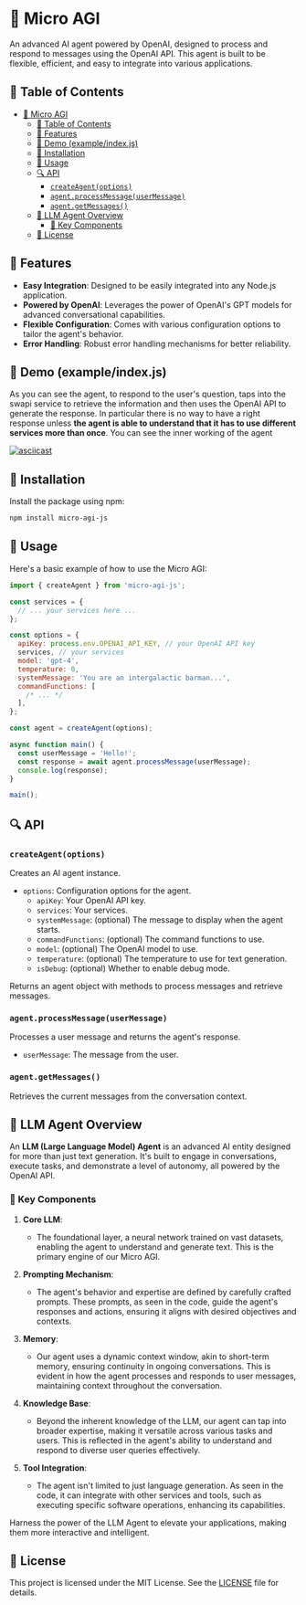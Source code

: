 # 🤖 Micro AGI

An advanced AI agent powered by OpenAI, designed to process and respond to messages using the OpenAI API. This agent is built to be flexible, efficient, and easy to integrate into various applications.

## 📜 Table of Contents

- [🤖 Micro AGI](#-micro-agi)
  - [📜 Table of Contents](#-table-of-contents)
  - [🌟 Features](#-features)
  - [🎥 Demo (example/index.js)](#-demo-exampleindexjs)
  - [🔧 Installation](#-installation)
  - [🚀 Usage](#-usage)
  - [🔍 API](#-api)
    - [`createAgent(options)`](#createagentoptions)
    - [`agent.processMessage(userMessage)`](#agentprocessmessageusermessage)
    - [`agent.getMessages()`](#agentgetmessages)
  - [🧠 LLM Agent Overview](#-llm-agent-overview)
    - [🔑 Key Components](#-key-components)
  - [📄 License](#-license)

## 🌟 Features

- **Easy Integration**: Designed to be easily integrated into any Node.js application.
- **Powered by OpenAI**: Leverages the power of OpenAI's GPT models for advanced conversational capabilities.
- **Flexible Configuration**: Comes with various configuration options to tailor the agent's behavior.
- **Error Handling**: Robust error handling mechanisms for better reliability.

## 🎥 Demo (example/index.js)

As you can see the agent, to respond to the user's question, taps into the swapi service to retrieve the information and then uses the OpenAI API to generate the response. In particular there is no way to have a right response unless **the agent is able to understand that it has to use different services more than once**.
You can see the inner working of the agent

[![asciicast](https://asciinema.org/a/pa8hSexSSHlM4rGz3dupeW6N9.svg)](https://asciinema.org/a/pa8hSexSSHlM4rGz3dupeW6N9)

## 🔧 Installation

Install the package using npm:

```bash
npm install micro-agi-js
```

## 🚀 Usage

Here's a basic example of how to use the Micro AGI:

```javascript
import { createAgent } from 'micro-agi-js';

const services = {
  // ... your services here ...
};

const options = {
  apiKey: process.env.OPENAI_API_KEY, // your OpenAI API key
  services, // your services
  model: 'gpt-4',
  temperature: 0,
  systemMessage: 'You are an intergalactic barman...',
  commandFunctions: [
    /* ... */
  ],
};

const agent = createAgent(options);

async function main() {
  const userMessage = 'Hello!';
  const response = await agent.processMessage(userMessage);
  console.log(response);
}

main();
```

## 🔍 API

### `createAgent(options)`

Creates an AI agent instance.

- `options`: Configuration options for the agent.
  - `apiKey`: Your OpenAI API key.
  - `services`: Your services.
  - `systemMessage`: (optional) The message to display when the agent starts.
  - `commandFunctions`: (optional) The command functions to use.
  - `model`: (optional) The OpenAI model to use.
  - `temperature`: (optional) The temperature to use for text generation.
  - `isDebug`: (optional) Whether to enable debug mode.

Returns an agent object with methods to process messages and retrieve messages.

### `agent.processMessage(userMessage)`

Processes a user message and returns the agent's response.

- `userMessage`: The message from the user.

### `agent.getMessages()`

Retrieves the current messages from the conversation context.

## 🧠 LLM Agent Overview

An **LLM (Large Language Model) Agent** is an advanced AI entity designed for more than just text generation. It's built to engage in conversations, execute tasks, and demonstrate a level of autonomy, all powered by the OpenAI API.

### 🔑 Key Components

1. **Core LLM**:

   - The foundational layer, a neural network trained on vast datasets, enabling the agent to understand and generate text. This is the primary engine of our Micro AGI.

2. **Prompting Mechanism**:

   - The agent's behavior and expertise are defined by carefully crafted prompts. These prompts, as seen in the code, guide the agent's responses and actions, ensuring it aligns with desired objectives and contexts.

3. **Memory**:

   - Our agent uses a dynamic context window, akin to short-term memory, ensuring continuity in ongoing conversations. This is evident in how the agent processes and responds to user messages, maintaining context throughout the conversation.

4. **Knowledge Base**:

   - Beyond the inherent knowledge of the LLM, our agent can tap into broader expertise, making it versatile across various tasks and users. This is reflected in the agent's ability to understand and respond to diverse user queries effectively.

5. **Tool Integration**:

   - The agent isn't limited to just language generation. As seen in the code, it can integrate with other services and tools, such as executing specific software operations, enhancing its capabilities.

Harness the power of the LLM Agent to elevate your applications, making them more interactive and intelligent.

## 📄 License

This project is licensed under the MIT License. See the [LICENSE](./LICENSE.md) file for details.
